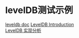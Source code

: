 # levelDB测试示例

[leveldb doc](https://github.com/google/leveldb/blob/master/doc/index.md)
[LevelDB Introduction](https://dirtysalt.github.io/html/leveldb.html#orged5fd6a)  
[LevelDB 实现分析](http://taobaofed.org/blog/2017/07/05/leveldb-analysis/)  
